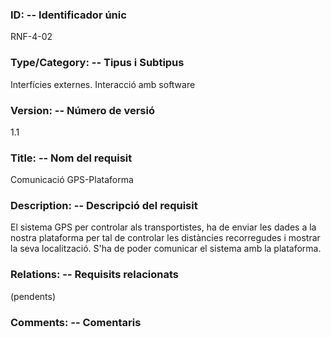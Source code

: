 ### ID: -- Identificador únic
RNF-4-02
### Type/Category: -- Tipus i Subtipus
Interfícies externes. Interacció amb software
### Version: -- Número de versió
1.1
### Title: -- Nom del requisit
Comunicació GPS-Plataforma
### Description: -- Descripció del requisit
El sistema GPS per controlar als transportistes, ha de enviar les dades a la nostra plataforma per tal de controlar les distàncies recorregudes i mostrar la seva localització. S'ha de poder comunicar el sistema amb la plataforma.
### Relations: -- Requisits relacionats
(pendents)
### Comments: -- Comentaris
